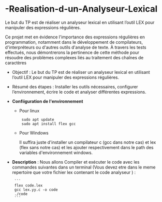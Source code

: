 # -Realisation-d-un-Analyseur-Lexical
Le but du TP est de réaliser un analyseur lexical en utilisant l’outil LEX pour  manipuler des expressions régulières.

Ce projet met en évidence l'importance des expressions régulières en programmation, notamment dans le développement de compilateurs, d'interpréteurs ou d'autres outils d'analyse de texte. À travers les tests effectués, nous démontrerons la pertinence de cette méthode pour résoudre des problèmes complexes liés au traitement des chaînes de caractères


- Objectif : Le but du TP  est de réaliser un analyseur lexical en utilisant l’outil LEX pour manipuler des expressions régulières.
- Résumé des étapes : Installer les outils nécessaires, configurer l’environnement, écrire le code et analyser différentes expressions.


- **Confiiguration de l'environnement**
     - Pour linux
  
       ```
        sudo apt update
        sudo apt install flex gcc
        ```
     - Pour Windows
 
        Il suffira juste d'installer un compilateur c (gcc dans notre cas) et lex (flex sans notre cas) et les ajouter respectivement dans le path des variables d'environnement windows.
      

 - **Description** : Nous allons Compiler et exécuter le code avec les commandes suivantes dans un terminal (Vous devez etre dans le meme repertoire que votre fichier lex contenant le code analyseur )  :
        
        ```
        flex code.lex
        gcc lex.yy.c -o code
        ./code
        ```
